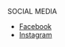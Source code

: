 
SOCIAL MEDIA

- [Facebook](https://www.facebook.com/calinescu.elenaandrada/) 
- [Instagram](https://www.instagram.com/elenaa_andrada/)

